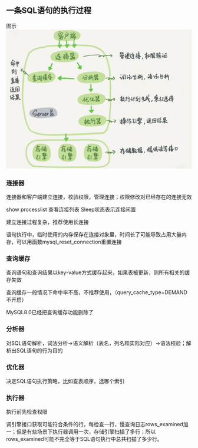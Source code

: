 ## 一条SQL语句的执行过程

图示
![query_process](mysql/image/query_process.png)

### 连接器

连接器和客户端建立连接，校验权限，管理连接；权限修改对已经存在的连接无效

show processlist 查看连接列表 Sleep状态表示连接闲置

建立连接过程复杂，推荐使用长连接

语句执行中，临时使用的内存保存在连接对象里，时间长了可能导致占用大量内存，可以用函数mysql_reset_connection重置连接

### 查询缓存

查询语句和查询结果以key-value方式缓存起来，如果表被更新，则所有相关的缓存失效

查询缓存一般情况下命中率不高，不推荐使用，（query_cache_type=DEMAND 不开启）

MySQL8.0已经把查询缓存功能删除了

### 分析器

对SQL语句解析，词法分析->语义解析（表名，列名和实际对应）->语法校验；解析出SQL语句的行为目的

### 优化器

决定SQL语句执行策略，比如查表顺序，选哪个索引

### 执行器

执行前先检查权限

调引擎接口获取可能符合条件的行，每检查一行，慢查询日志rows_examined加一；但是有些场景下执行器调用一次，存储引擎扫描了多行；所以rows_examined可能不完全等于SQL语句执行中总共扫描了多少行。


